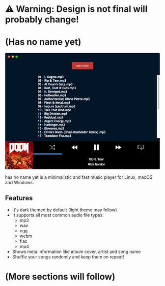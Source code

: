 # ⚠️ Warning: Design is not final will probably change!

# (Has no name yet)

![screenshot](docs/img/screenshot.png)

has no name yet is a minimalistic and fast music player for Linux, macOS and Windows.

## Features

- It's dark themed by default (light theme may follow)
- It supports all most common audio file types:
  - mp3
  - wav
  - ogg
  - webm
  - flac
  - mp4
- Shows meta information like album cover, artist and song name
- Shuffle your songs randomly and keep them on repeat!

# (More sections will follow)

